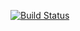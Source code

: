 [![Build Status](https://travis-ci.org/hitode221/BinarySearchTree.svg?branch=master)](https://github.com/hitode221/BinarySearchTree)
